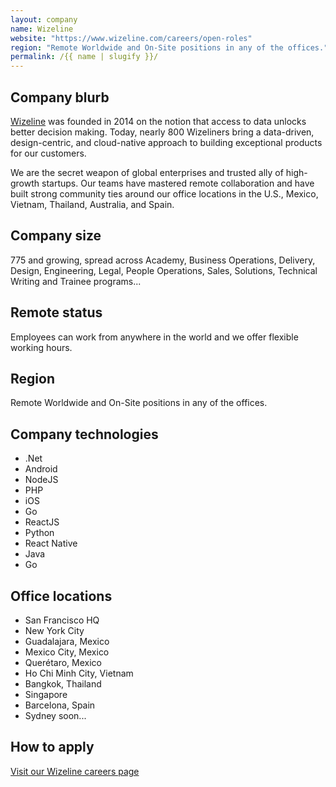 ```yaml
---
layout: company
name: Wizeline
website: "https://www.wizeline.com/careers/open-roles"
region: "Remote Worldwide and On-Site positions in any of the offices."
permalink: /{{ name | slugify }}/
---
```


## Company blurb

[Wizeline](https://www.wizeline.com/) was founded in 2014 on the notion that access to data unlocks better decision making. Today, nearly 800 Wizeliners bring a data-driven, design-centric, and cloud-native approach to building exceptional products for our customers.

We are the secret weapon of global enterprises and trusted ally of high-growth startups. Our teams have mastered remote collaboration and have built strong community ties around our office locations in the U.S., Mexico, Vietnam, Thailand, Australia, and Spain.

## Company size

775 and growing, spread across Academy, Business Operations, Delivery, Design, Engineering, Legal, People Operations, Sales, Solutions, Technical Writing and Trainee programs...

## Remote status

Employees can work from anywhere in the world and we offer flexible working hours.

## Region

Remote Worldwide and On-Site positions in any of the offices.

## Company technologies

- .Net
- Android
- NodeJS
- PHP
- iOS
- Go
- ReactJS
- Python
- React Native
- Java
- Go


## Office locations

- San Francisco HQ
- New York City
- Guadalajara, Mexico
- Mexico City, Mexico
- Querétaro, Mexico
- Ho Chi Minh City, Vietnam
- Bangkok, Thailand
- Singapore
- Barcelona, Spain
- Sydney soon...

## How to apply

[Visit our Wizeline careers page](https://www.wizeline.com/careers/open-roles/)